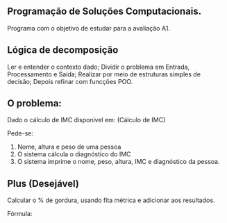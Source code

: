 ## Programação de Soluções Computacionais.

Programa com o objetivo de estudar para a avaliação A1.

## Lógica de decomposição

Ler e entender o contexto dado;
Dividir o problema em Entrada, Processamento e Saída;
Realizar por meio de estruturas simples de decisão;
Depois refinar com funcções POO.

## O problema:

Dado o cálculo de IMC disponível em: (Cálculo de IMC) 

Pede-se:

1) Nome, altura e peso de uma pessoa
2) O sistema cálcula o diagnóstico do IMC
3) O sistema imprime o nome, peso, altura, IMC e diagnóstico da pessoa. 

## Plus (Desejável)

Calcular o % de gordura, usando fita métrica e adicionar aos resultados.

Fórmula:


